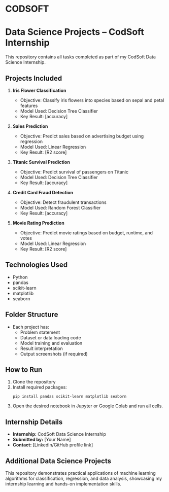 # CODSOFT
# Data Science Projects – CodSoft Internship

This repository contains all tasks completed as part of my CodSoft Data Science Internship.

## Projects Included

1. **Iris Flower Classification**
   - Objective: Classify iris flowers into species based on sepal and petal features
   - Model Used: Decision Tree Classifier
   - Key Result: [accuracy]

2. **Sales Prediction**
   - Objective: Predict sales based on advertising budget using regression
   - Model Used: Linear Regression
   - Key Result: [R2 score]

3. **Titanic Survival Prediction**
   - Objective: Predict survival of passengers on Titanic
   - Model Used: Decision Tree Classifier
   - Key Result: [accuracy]

4. **Credit Card Fraud Detection**
   - Objective: Detect fraudulent transactions
   - Model Used: Random Forest Classifier
   - Key Result: [accuracy]

5. **Movie Rating Prediction**
   - Objective: Predict movie ratings based on budget, runtime, and votes
   - Model Used: Linear Regression
   - Key Result: [R2 score]



## Technologies Used

- Python
- pandas
- scikit-learn
- matplotlib
- seaborn

## Folder Structure

- Each project has:
  - Problem statement
  - Dataset or data loading code
  - Model training and evaluation
  - Result interpretation
  - Output screenshots (if required)

## How to Run

1. Clone the repository
2. Install required packages:
    ```
    pip install pandas scikit-learn matplotlib seaborn
    ```
3. Open the desired notebook in Jupyter or Google Colab and run all cells.

## Internship Details

- **Internship:** CodSoft Data Science Internship
- **Submitted by:** [Your Name]
- **Contact:** [LinkedIn/GitHub profile link]

## Additional Data Science Projects

This repository demonstrates practical applications of machine learning algorithms for classification, regression, and data analysis, showcasing my internship learning and hands-on implementation skills.

